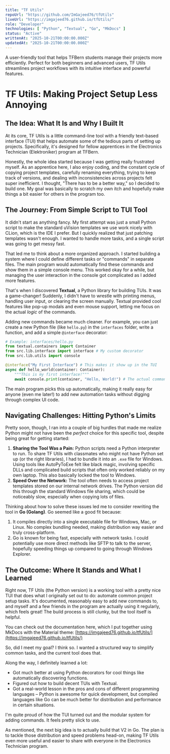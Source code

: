 ```yaml
---
title: "TF Utils"
repoUrl: "https://github.com/ImGajeed76/tfUtils"
liveUrl: "https://imgajeed76.github.io/tfUtils/"
role: "Developer"
technologies: [ "Python", "Textual", "Go", "MkDocs" ]
status: "Active"
writtenAt: "2025-10-21T00:00:00.000Z"
updatedAt: "2025-10-21T00:00:00.000Z"
---
```


<!-- description -->
A user-friendly tool that helps TFBern students manage their projects more efficiently. Perfect for both beginners and
advanced users, TF Utils streamlines project workflows with its intuitive interface and powerful features.
<!-- /description -->

<!-- content -->

# TF Utils: Making Project Setup Less Annoying

## The Idea: What It Is and Why I Built It

At its core, TF Utils is a little command-line tool with a friendly text-based interface (TUI) that helps automate some
of the tedious parts of setting up projects. Specifically, it's designed for fellow apprentices in the Electronics
Technician (Elektroniker) program at TFBern.

Honestly, the whole idea started because I was getting really frustrated myself. As an apprentice here, I also enjoy
coding, and the constant cycle of copying project templates, carefully renaming everything, trying to keep track of
versions, and dealing with inconsistencies across projects felt super inefficient. I thought, "There has to be a better
way," so I decided to build one. My goal was basically to scratch my own itch and hopefully make things a bit easier for
others in the program too.

## The Journey: From Simple Script to TUI Tool

It didn't start as anything fancy. My first attempt was just a small Python script to make the standard uVision
templates we use work nicely with CLion, which is the IDE I prefer. But I quickly realized that just patching templates
wasn't enough. I wanted to handle more tasks, and a single script was going to get messy fast.

That led me to think about a more organized approach. I started building a system where I could define different tasks
or "commands" in separate files. The main program would automatically find these commands and show them in a simple
console menu. This worked okay for a while, but managing the user interaction in the console got complicated as I added
more features.

That's when I discovered **Textual**, a Python library for building TUIs. It was a game-changer! Suddenly, I didn't have
to wrestle with printing menus, handling user input, or clearing the screen manually. Textual provided cool features
like pop-up modals and even mouse support, letting me focus on the actual _logic_ of the commands.

Adding new commands became much cleaner. For example, you can just create a new Python file (like `hello.py`) in the
`interfaces` folder, write a function, and add a simple `@interface` decorator:

```py
# Example: interfaces/hello.py
from textual.containers import Container
from src.lib.interface import interface # My custom decorator
from src.lib.utils import console

@interface("My First Interface") # This makes it show up in the TUI
async def hello_world(container: Container):
    """This is my first interface!"""
    await console.print(container, "Hello, World!") # The actual command logic
```

The main program picks this up automatically, making it really easy for anyone (even me later!) to add new automation
tasks without digging through complex UI code.

## Navigating Challenges: Hitting Python's Limits

Pretty soon, though, I ran into a couple of big hurdles that made me realize Python might not have been the _perfect_
choice for this specific tool, despite being great for getting started:

1. **Sharing the Tool Was a Pain:** Python scripts need a Python interpreter to run. To share TF Utils with classmates
   who might not have Python set up (or the right libraries), I had to bundle it into an `.exe` file for Windows. Using
   tools like AutoPyToExe felt like black magic, involving specific DLLs and complicated build scripts that often only
   worked reliably on my own laptop. This also basically locked the tool to Windows.
2. **Speed Over the Network:** The tool often needs to access project templates stored on our internal network drives.
   The Python version did this through the standard Windows file sharing, which could be noticeably slow, especially
   when copying lots of files.

Thinking about how to solve these issues led me to consider rewriting the tool in **Go (Golang)**. Go seemed like a good
fit because:

1. It compiles directly into a single executable file for Windows, Mac, or Linux. No complex bundling needed, making
   distribution way easier and truly cross-platform.
2. Go is known for being fast, especially with network tasks. I could potentially use more direct methods like SFTP to
   talk to the server, hopefully speeding things up compared to going through Windows Explorer.

## The Outcome: Where It Stands and What I Learned

Right now, TF Utils (the Python version) is a working tool with a pretty nice TUI that does what I originally set out to
do: automate common project setup tasks. It's documented, reasonably easy to add new commands to, and myself and a few
friends in the program are actually using it regularly, which feels great! The build process is still clunky, but the
tool itself is helpful.

You can check out the documentation here, which I put together using MkDocs with the Material
theme: [https://imgajeed76.github.io/tfUtils/](https://imgajeed76.github.io/tfUtils/)

So, did I meet my goal? I think so. I wanted a structured way to simplify common tasks, and the current tool does that.

Along the way, I definitely learned a lot:

- Got much better at using Python decorators for cool things like automatically discovering functions.
- Figured out how to build decent TUIs with Textual.
- Got a real-world lesson in the pros and cons of different programming languages – Python is awesome for quick
  development, but compiled languages like Go can be much better for distribution and performance in certain situations.

I'm quite proud of how the TUI turned out and the modular system for adding commands. It feels pretty slick to use.

As mentioned, the next big idea is to actually build that V2 in Go. The plan is to tackle those distribution and speed
problems head-on, making TF Utils even more useful and easier to share with everyone in the Electronics Technician
program.
<!-- /content -->